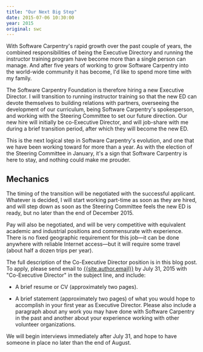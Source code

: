 ```yaml
---
title: "Our Next Big Step"
date: 2015-07-06 10:30:00
year: 2015
original: swc
---
```

<p>
  With Software Carpentry's rapid growth over the past couple of years,
  the combined responsibilities of being the Executive Directory and running the instructor training program
  have become more than a single person can manage.
  And after five years of working to grow Software Carpentry into the world-wide community it has become,
  I'd like to spend more time with my family.
</p>
<p>
  The Software Carpentry Foundation is therefore
  hiring a new Executive Director.
  I will transition to running instructor training
  so that the new ED can devote themselves to building relations with partners,
  overseeing the development of our curriculum,
  being Software Carpentry's spokesperson,
  and working with the Steering Committee to set our future direction.
  Our new hire will initially be co-Executive Director,
  and will job-share with me during a brief transition period,
  after which they will become the new ED.
</p>
<p>
  This is the next logical step in Software Carpentry's evolution,
  and one that we have been working toward for more than a year.
  As with the election of the Steering Committee in January,
  it's a sign that Software Carpentry is here to stay,
  and nothing could make me prouder.
</p>
<h2>Mechanics</h2>
<p>
  The timing of the transition will be negotiated with the successful applicant.
  Whatever is decided,
  I will start working part-time as soon as they are hired,
  and will step down as soon as the Steering Committee feels the new ED is ready,
  but no later than the end of December 2015.
</p>
<p>
  Pay will also be negotiated,
  and will be very competitive with equivalent academic and industrial positions and commensurate with experience.
  There is no fixed geographic requirement for this job&mdash;it can be done anywhere with reliable Internet access&mdash;but
  it will require some travel (about half a dozen trips per year).
</p>
<p>
  The full description of the Co-Executive Director position is in
  this blog post.
  To apply, please send email to <a href="mailto:{{site.author.email}}">{{site.author.email}}</a> by July 31, 2015
  with &quot;Co-Executive Director&quot; in the subject line, and include:
</p>
<ul>
  <li>
    <p>
      A brief resume or CV (approximately two pages).
    </p>
  </li>
  <li>
    <p>
      A brief statement (approximately two pages) of what you would hope to accomplish in your first year as Executive Director.
      Please also include a paragraph about any work you may have done with Software Carpentry in the past
      and another about your experience working with other volunteer organizations.
    </p>
  </li>
</ul>
<p>
  We will begin interviews immediately after July 31, and hope to have someone in place no later than the end of August.
</p>
